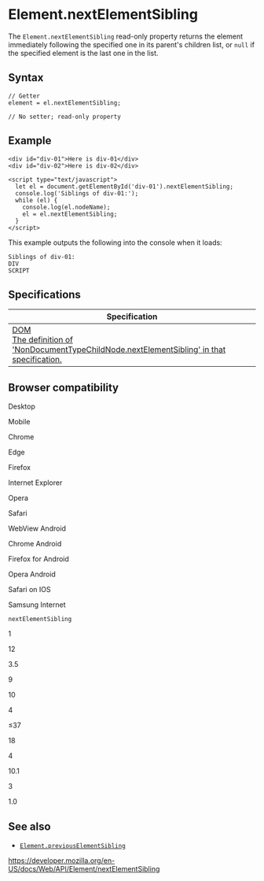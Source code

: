 # Element.nextElementSibling

The `Element.nextElementSibling` read-only property returns the element immediately following the specified one in its parent's children list, or `null` if the specified element is the last one in the list.

## Syntax

    // Getter
    element = el.nextElementSibling;

    // No setter; read-only property

## Example

    <div id="div-01">Here is div-01</div>
    <div id="div-02">Here is div-02</div>

    <script type="text/javascript">
      let el = document.getElementById('div-01').nextElementSibling;
      console.log('Siblings of div-01:');
      while (el) {
        console.log(el.nodeName);
        el = el.nextElementSibling;
      }
    </script>

This example outputs the following into the console when it loads:

    Siblings of div-01:
    DIV
    SCRIPT

## Specifications

<table><thead><tr class="header"><th>Specification</th></tr></thead><tbody><tr class="odd"><td><a href="https://dom.spec.whatwg.org/#dom-nondocumenttypechildnode-nextelementsibling">DOM<br />
<span class="small">The definition of 'NonDocumentTypeChildNode.nextElementSibling' in that specification.</span></a></td></tr></tbody></table>

## Browser compatibility

Desktop

Mobile

Chrome

Edge

Firefox

Internet Explorer

Opera

Safari

WebView Android

Chrome Android

Firefox for Android

Opera Android

Safari on IOS

Samsung Internet

`nextElementSibling`

1

12

3.5

9

10

4

≤37

18

4

10.1

3

1.0

## See also

- [`Element.previousElementSibling`](previouselementsibling)

<a href="https://developer.mozilla.org/en-US/docs/Web/API/Element/nextElementSibling" class="_attribution-link">https://developer.mozilla.org/en-US/docs/Web/API/Element/nextElementSibling</a>
